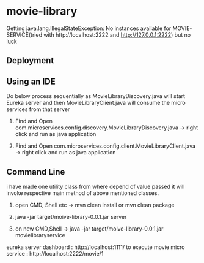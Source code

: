 # movie-library

Getting java.lang.IllegalStateException: No instances available for MOVIE-SERVICE(tried with http://localhost:2222 and http://127.0.0.1:2222) but no luck

## Deployment

## Using an IDE

Do below process sequentially as MovieLibraryDiscovery.java will start Eureka server and then MovieLibraryClient.java will consume the micro services from that server

1. Find and Open com.microservices.config.discovery.MovieLibraryDiscovery.java -> right click and run as java application

2. Find and Open com.microservices.config.client.MovieLibraryClient.java -> right click and run as java application


## Command Line

i have made one utility class from where depend of value passed it will invoke respective main method of above mentioned classes.

1. open CMD, Shell etc -> mvn clean install or mvn clean package

2. java -jar target/moive-library-0.0.1.jar server

3. on new CMD,Shell -> java -jar target/moive-library-0.0.1.jar movielibraryservice


eureka server dashboard 		  :     http://localhost:1111/
to execute movie micro service    :  	http://localhost:2222/movie/1
